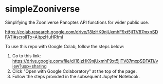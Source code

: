 # simpleZooniverse
Simplifying the Zooniverse Panoptes API functions for wider public use.

https://colab.research.google.com/drive/18lzHK9njUxmhF9xt5jITV87mxpSDFATi#scrollTo=AItpzHuHRfmI

To use this repo with Google Colab, follow the steps below:
1. Go to this link: https://drive.google.com/file/d/18lzHK9njUxmhF9xt5jITV87mxpSDFATi/view?usp=sharing
2. Click "Open with Google Colaboratory" at the top of the page.
3. Follow the steps provided in the subsequent Jupyter Notebook.
